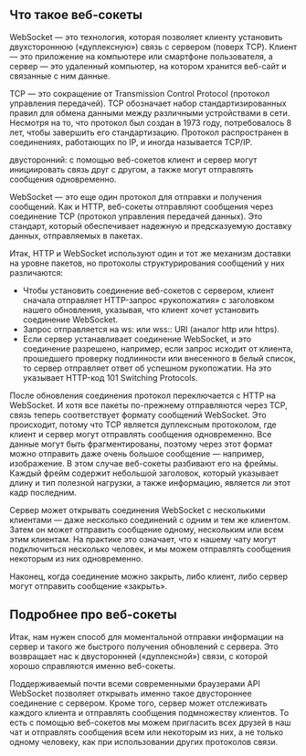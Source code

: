
## Что такое веб-сокеты

WebSocket — это технология, которая позволяет клиенту установить двухстороннюю («дуплексную») связь с сервером (поверх TCP). Клиент — это приложение на компьютере или смартфоне пользователя, а сервер — это удаленный компьютер, на котором хранится веб-сайт и связанные с ним данные.

TCP — это сокращение от Transmission Control Protocol (протокол управления передачей). TCP обозначает набор стандартизированных правил для обмена данными между различными устройствами в сети. Несмотря на то, что протокол был создан в 1973 году, потребовалось 8 лет, чтобы завершить его стандартизацию. Протокол распространен в соединениях, работающих по IP, и иногда называется TCP/IP.

двусторонний: с помощью веб-сокетов клиент и сервер могут инициировать связь друг с другом, а также могут отправлять сообщения одновременно.

WebSocket — это еще один протокол для отправки и получения сообщений. Как и HTTP, веб-сокеты отправляют сообщения через соединение TCP (протокол управления передачей данных). Это стандарт, который обеспечивает надежную и предсказуемую доставку данных, отправляемых в пакетах.

Итак, HTTP и WebSocket используют один и тот же механизм доставки на уровне пакетов, но протоколы структурирования сообщений у них различаются:

- Чтобы установить соединение веб-сокетов с сервером, клиент сначала отправляет HTTP-запрос «рукопожатия» с заголовком нашего обновления, указывая, что клиент хочет установить соединение WebSocket.
- Запрос отправляется на ws: или wss:: URI (аналог http или https).
- Если сервер устанавливает соединение WebSocket, и это соединение разрешено, например, если запрос исходит от клиента, прошедшего проверку подлинности или внесенного в белый список, то сервер отправляет ответ об успешном рукопожатии. На это указывает HTTP-код 101 Switching Protocols.

После обновления соединения протокол переключается с HTTP на WebSocket. И хотя все пакеты по-прежнему отправляются через TCP, связь теперь соответствует формату сообщений WebSocket. Это происходит, потому что TCP является дуплексным протоколом, где клиент и сервер могут отправлять сообщения одновременно. Все данные могут быть фрагментированы, поэтому через этот формат можно отправить даже очень большое сообщение — например, изображение. В этом случае веб-сокеты разбивают его на фреймы. Каждый фрейм содержит небольшой заголовок, который указывает длину и тип полезной нагрузки, а также информацию, является ли этот кадр последним.

Сервер может открывать соединения WebSocket с несколькими клиентами — даже несколько соединений с одним и тем же клиентом. Затем он может отправить сообщение одному, нескольким или всем этим клиентам. На практике это означает, что к нашему чату могут подключиться несколько человек, и мы можем отправлять сообщения некоторым из них одновременно.

Наконец, когда соединение можно закрыть, либо клиент, либо сервер могут отправить сообщение «закрыть».

## Подробнее про веб-сокеты

Итак, нам нужен способ для моментальной отправки информации на сервер и такого же быстрого получения обновлений с сервера. Это возвращает нас к двусторонней («дуплексной») связи, с которой хорошо справляются именно веб-сокеты.

Поддерживаемый почти всеми современными браузерами API WebSocket позволяет открывать именно такое двустороннее соединение с сервером. Кроме того, сервер может отслеживать каждого клиента и отправлять сообщения подмножеству клиентов. То есть с помощью веб-сокетов мы можем пригласить всех друзей в наш чат и отправлять сообщения всем или некоторым из них, а не только одному человеку, как при использовании других протоколов связи.
